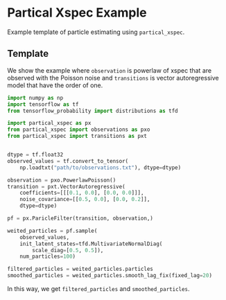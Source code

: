# Partical Xspec Example

Example template of particle estimating using `partical_xspec`.


## Template

We show the example where `observation` is powerlaw of xspec that
are observed with the Poisson noise and `transitions` is vector
autoregressive model that have the order of one.

```python
import numpy as np
import tensorflow as tf
from tensorflow_probability import distributions as tfd

import partical_xspec as px
from partical_xspec import observations as pxo
from partical_xspec import transitions as pxt


dtype = tf.float32
observed_values = tf.convert_to_tensor(
    np.loadtxt("path/to/observations.txt"), dtype=dtype)

observation = pxo.PowerlawPoisson()
transition = pxt.VectorAutoregressive(
    coefficients=[[[0.1, 0.0], [0.0, 0.0]]],
    noise_covariance=[[0.5, 0.0], [0.0, 0.2]],
    dtype=dtype)

pf = px.ParicleFilter(transition, observation,)

weited_particles = pf.sample(
    observed_values,
    init_latent_states=tfd.MultivariateNormalDiag(
        scale_diag=[0.5, 0.5]),
    num_particles=100)

filtered_particles = weited_particles.particles
smoothed_particles = weited_particles.smooth_lag_fix(fixed_lag=20)
```
In this way, we get `filtered_particles` and `smoothed_particles`.
